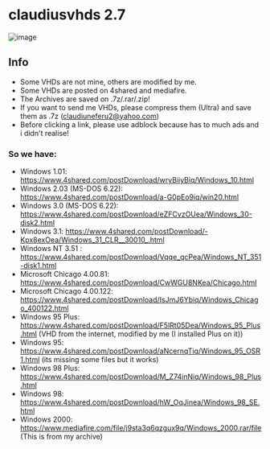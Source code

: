 # claudiusvhds 2.7

![image](https://user-images.githubusercontent.com/44729903/111039518-27c19d80-8437-11eb-8dd0-3a17780a5401.png)

## Info
- Some VHDs are not mine, others are modified by me.
- Some VHDs are posted on 4shared and mediafire.
- The Archives are saved on .7z/.rar/.zip!
- If you want to send me VHDs, please compress them (Ultra) and save them as .7z (claudiuneferu2@yahoo.com)
- Before clicking a link, please use adblock because has to much ads and i didn't realise!
### So we have: 
- Windows 1.01: https://www.4shared.com/postDownload/wryBiiyBiq/Windows_10.html
- Windows 2.03 (MS-DOS 6.22): https://www.4shared.com/postDownload/a-G0pEo9iq/win20.html
- Windows 3.0 (MS-DOS 6.22): https://www.4shared.com/postDownload/eZFCvzOUea/Windows_30-disk2.html
- Windows 3.1: https://www.4shared.com/postDownload/-Kpx8exOea/Windows_31_CLR__30010_.html
- Windows NT 3.51 : https://www.4shared.com/postDownload/Vqqe_qcPea/Windows_NT_351-disk1.html
- Microsoft Chicago 4.00.81: https://www.4shared.com/postDownload/CwWGU8NKea/Chicago.html
- Microsoft Chicago 4.00.122: https://www.4shared.com/postDownload/IsJmJ6Ybiq/Windows_Chicago_400122.html
- Windows 95 Plus: https://www.4shared.com/postDownload/F5lRt05Dea/Windows_95_Plus.html (VHD from the internet, modified by me (I installed Plus on it))
- Windows 95: https://www.4shared.com/postDownload/aNcernqTiq/Windows_95_OSR1.html (its missing some files but it works)
- Windows 98 Plus: https://www.4shared.com/postDownload/M_Z74inNiq/Windows_98_Plus.html
- Windows 98: https://www.4shared.com/postDownload/hW_OqJinea/Windows_98_SE.html
- Windows 2000: https://www.mediafire.com/file/j9sta3q6qzgux9q/Windows_2000.rar/file (This is from my archive)



